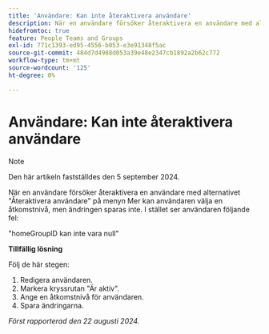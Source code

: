 ```yaml
---
title: 'Användare: Kan inte återaktivera användare'
description: När en användare försöker återaktivera en användare med alternativet Återaktivera användare på menyn Mer kan användaren välja en åtkomstnivå, men ändringen sparas inte. Användaren ser i stället ett fel. Det finns en lösning.
hidefromtoc: true
feature: People Teams and Groups
exl-id: 771c1393-ed95-4556-b053-e3e91348f5ac
source-git-commit: 484d7d4988d053a39e48e2347cb1892a2b62c772
workflow-type: tm+mt
source-wordcount: '125'
ht-degree: 0%

---
```


# Användare: Kan inte återaktivera användare

>[!NOTE]
>
>Den här artikeln fastställdes den 5 september 2024.

När en användare försöker återaktivera en användare med alternativet &quot;Återaktivera användare&quot; på menyn Mer kan användaren välja en åtkomstnivå, men ändringen sparas inte. I stället ser användaren följande fel:

&quot;homeGroupID kan inte vara null&quot;

**Tillfällig lösning**

Följ de här stegen:

1. Redigera användaren.
1. Markera kryssrutan &quot;Är aktiv&quot;.
1. Ange en åtkomstnivå för användaren.
1. Spara ändringarna.

_Först rapporterad den 22 augusti 2024._
